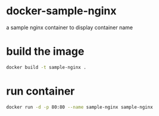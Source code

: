 # docker-sample-nginx
a sample nginx container to display container name

# build the image
```bash
docker build -t sample-nginx .
```
# run container
```bash
docker run -d -p 80:80 --name sample-nginx sample-nginx
```